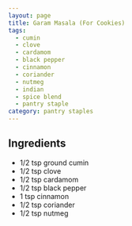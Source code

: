```yaml
---
layout: page
title: Garam Masala (For Cookies)
tags:
  - cumin
  - clove
  - cardamom
  - black pepper
  - cinnamon
  - coriander
  - nutmeg
  - indian
  - spice blend
  - pantry staple
category: pantry staples
---
```


## Ingredients
* 1/2 tsp ground cumin
* 1/2 tsp clove
* 1/2 tsp cardamom
* 1/2 tsp black pepper
* 1 tsp cinnamon
* 1/2 tsp coriander
* 1/2 tsp nutmeg
